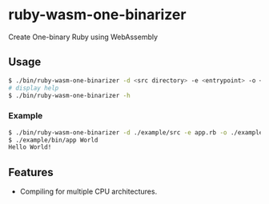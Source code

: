 # ruby-wasm-one-binarizer

Create One-binary Ruby using WebAssembly

## Usage

```sh
$ ./bin/ruby-wasm-one-binarizer -d <src directory> -e <entrypoint> -o <output path>
# display help
$ ./bin/ruby-wasm-one-binarizer -h
```

### Example

```sh
$ ./bin/ruby-wasm-one-binarizer -d ./example/src -e app.rb -o ./example/bin/app
$ ./example/bin/app World
Hello World!
```

## Features

- Compiling for multiple CPU architectures.
